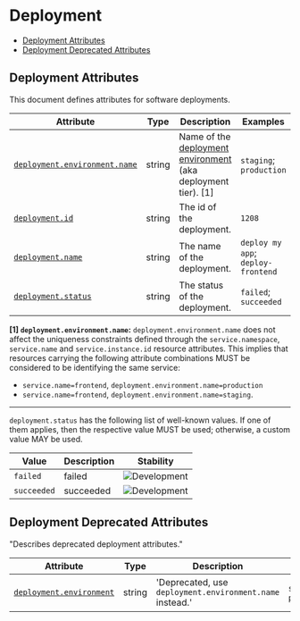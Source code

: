 <!-- NOTE: THIS FILE IS AUTOGENERATED. DO NOT EDIT BY HAND. -->
<!-- see templates/registry/markdown/attribute_namespace.md.j2 -->

# Deployment

- [Deployment Attributes](#deployment-attributes)
- [Deployment Deprecated Attributes](#deployment-deprecated-attributes)

## Deployment Attributes

This document defines attributes for software deployments.

| Attribute | Type | Description | Examples | Stability |
|---|---|---|---|---|
| <a id="deployment-environment-name" href="#deployment-environment-name">`deployment.environment.name`</a> | string | Name of the [deployment environment](https://wikipedia.org/wiki/Deployment_environment) (aka deployment tier). [1] | `staging`; `production` | ![Development](https://img.shields.io/badge/-development-blue) |
| <a id="deployment-id" href="#deployment-id">`deployment.id`</a> | string | The id of the deployment. | `1208` | ![Development](https://img.shields.io/badge/-development-blue) |
| <a id="deployment-name" href="#deployment-name">`deployment.name`</a> | string | The name of the deployment. | `deploy my app`; `deploy-frontend` | ![Development](https://img.shields.io/badge/-development-blue) |
| <a id="deployment-status" href="#deployment-status">`deployment.status`</a> | string | The status of the deployment. | `failed`; `succeeded` | ![Development](https://img.shields.io/badge/-development-blue) |

**[1] `deployment.environment.name`:** `deployment.environment.name` does not affect the uniqueness constraints defined through
the `service.namespace`, `service.name` and `service.instance.id` resource attributes.
This implies that resources carrying the following attribute combinations MUST be
considered to be identifying the same service:

- `service.name=frontend`, `deployment.environment.name=production`
- `service.name=frontend`, `deployment.environment.name=staging`.

---

`deployment.status` has the following list of well-known values. If one of them applies, then the respective value MUST be used; otherwise, a custom value MAY be used.

| Value  | Description | Stability |
|---|---|---|
| `failed` | failed | ![Development](https://img.shields.io/badge/-development-blue) |
| `succeeded` | succeeded | ![Development](https://img.shields.io/badge/-development-blue) |

## Deployment Deprecated Attributes

"Describes deprecated deployment attributes."

| Attribute | Type | Description | Examples | Stability |
|---|---|---|---|---|
| <a id="deployment-environment" href="#deployment-environment">`deployment.environment`</a> | string | 'Deprecated, use `deployment.environment.name` instead.' | `staging`; `production` | ![Deprecated](https://img.shields.io/badge/-deprecated-red) (obsoleted) |

